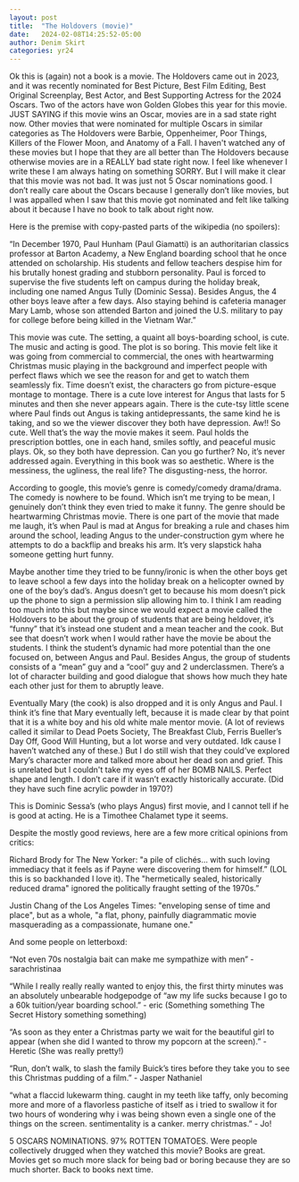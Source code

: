 ```yaml
---
layout: post
title:  "The Holdovers (movie)"
date:   2024-02-08T14:25:52-05:00
author: Denim Skirt
categories: yr24
---
```

Ok this is (again) not a book is a movie. The Holdovers came out in 2023, and it was recently nominated for Best Picture, Best FiIm Editing, Best Original Screenplay, Best Actor, and Best Supporting Actress for the 2024 Oscars. Two of the actors have won Golden Globes this year for this movie. JUST SAYING if this movie wins an Oscar, movies are in a sad state right now. Other movies that were nominated for multiple Oscars in similar categories as The Holdovers were Barbie, Oppenheimer, Poor Things, Killers of the Flower Moon, and Anatomy of a Fall. I haven't watched any of these movies but I hope that they are all better than The Holdovers because otherwise movies are in a REALLY bad state right now. I feel like whenever I write these I am always hating on something SORRY. But I will make it clear that this movie was not bad. It was just not 5 Oscar nominations good. I don’t really care about the Oscars because I generally don’t like movies, but I was appalled when I saw that this movie got nominated and felt like talking about it because I have no book to talk about right now. 

Here is the premise with copy-pasted parts of the wikipedia (no spoilers):

“In December 1970, Paul Hunham (Paul Giamatti) is an authoritarian classics professor at Barton Academy, a New England boarding school that he once attended on scholarship. His students and fellow teachers despise him for his brutally honest grading and stubborn personality. Paul is forced to supervise the five students left on campus during the holiday break, including one named Angus Tully (Dominic Sessa). Besides Angus, the 4 other boys leave after a few days. Also staying behind is cafeteria manager Mary Lamb, whose son attended Barton and joined the U.S. military to pay for college before being killed in the Vietnam War.” 

This movie was cute. The setting, a quaint all boys-boarding school, is cute. The music and acting is good. The plot is so boring. This movie felt like it was going from commercial to commercial, the ones with heartwarming Christmas music playing in the background and imperfect people with perfect flaws which we see the reason for and get to watch them seamlessly fix. Time doesn’t exist, the characters go from picture-esque montage to montage. There is a cute love interest for Angus that lasts for 5 minutes and then she never appears again. There is the cute-tsy little scene where Paul finds out Angus is taking antidepressants, the same kind he is taking, and so we the viewer discover they both have depression. Aw!! So cute. Well that’s the way the movie makes it seem. Paul holds the prescription bottles, one in each hand, smiles softly, and peaceful music plays. Ok, so they both have depression. Can you go further? No, it’s never addressed again. Everything in this book was so aesthetic. Where is the messiness, the ugliness, the real life? The disgusting-ness, the horror. 

According to google, this movie’s genre is comedy/comedy drama/drama. The comedy is nowhere to be found. Which isn’t me trying to be mean, I genuinely don’t think they even tried to make it funny. The genre should be heartwarming Christmas movie. There is one part of the movie that made me laugh, it’s when Paul is mad at Angus for breaking a rule and chases him around the school, leading Angus to the under-construction gym where he attempts to do a backflip and breaks his arm. It’s very slapstick haha someone getting hurt funny. 

Maybe another time they tried to be funny/ironic is when the other boys get to leave school a few days into the holiday break on a helicopter owned by one of the boy’s dad’s. Angus doesn’t get to because his mom doesn’t pick up the phone to sign a permission slip allowing him to. I think I am reading too much into this but maybe since we would expect a movie called the Holdovers to be about the group of students that are being heldover, it’s “funny” that it’s instead one student and a mean teacher and the cook. But see that doesn’t work when I would rather have the movie be about the students. I think the student’s dynamic had more potential than the one focused on, between Angus and Paul. Besides Angus, the group of students consists of a “mean” guy and a “cool” guy and 2 underclassmen. There’s a lot of character building and good dialogue that shows how much they hate each other just for them to abruptly leave. 

Eventually Mary (the cook) is also dropped and it is only Angus and Paul. I think it’s fine that Mary eventually left, because it is made clear by that point that it is a white boy and his old white male mentor movie. (A lot of reviews called it similar to Dead Poets Society, The Breakfast Club, Ferris Bueller’s Day Off, Good Will Hunting, but a lot worse and very outdated. Idk cause I haven’t watched any of these.) But I do still wish that they could’ve explored Mary’s character more and talked more about her dead son and grief. This is unrelated but I couldn't take my eyes off of her BOMB NAILS. Perfect shape and length. I don’t care if it wasn’t exactly historically accurate. (Did they have such fine acrylic powder in 1970?) 

This is Dominic Sessa’s (who plays Angus) first movie, and I cannot tell if he is good at acting. He is a Timothee Chalamet type it seems. 

Despite the mostly good reviews, here are a few more critical opinions from critics:

Richard Brody for The New Yorker: "a pile of clichés… with such loving immediacy that it feels as if Payne were discovering them for himself.” (LOL this is so backhanded I love it). The "hermetically sealed, historically reduced drama" ignored the politically fraught setting of the 1970s.”

Justin Chang of the Los Angeles Times: "enveloping sense of time and place", but as a whole, "a flat, phony, painfully diagrammatic movie masquerading as a compassionate, humane one." 

And some people on letterboxd: 

“​Not even 70s nostalgia bait can make me sympathize with men” - sarachristinaa 

“While I really really really wanted to enjoy this, the first thirty minutes was an absolutely unbearable hodgepodge of “aw my life sucks because I go to a 60k tuition/year boarding school.” - eric (Something something The Secret History something something)

“As soon as they enter a Christmas party we wait for the beautiful girl to appear (when she did I wanted to throw my popcorn at the screen).” - Heretic (She was really pretty!)

“Run, don’t walk, to slash the family Buick’s tires before they take you to see this Christmas pudding of a film.” - Jasper Nathaniel

“what a flaccid lukewarm thing. caught in my teeth like taffy, only becoming more and more of a flavorless pastiche of itself as i tried to swallow it for two hours of wondering why i was being shown even a single one of the things on the screen. sentimentality is a canker. merry christmas.” - Jo!

5 OSCARS NOMINATIONS. 97% ROTTEN TOMATOES. Were people collectively drugged when they watched this movie? Books are great. Movies get so much more slack for being bad or boring because they are so much shorter. Back to books next time. 
